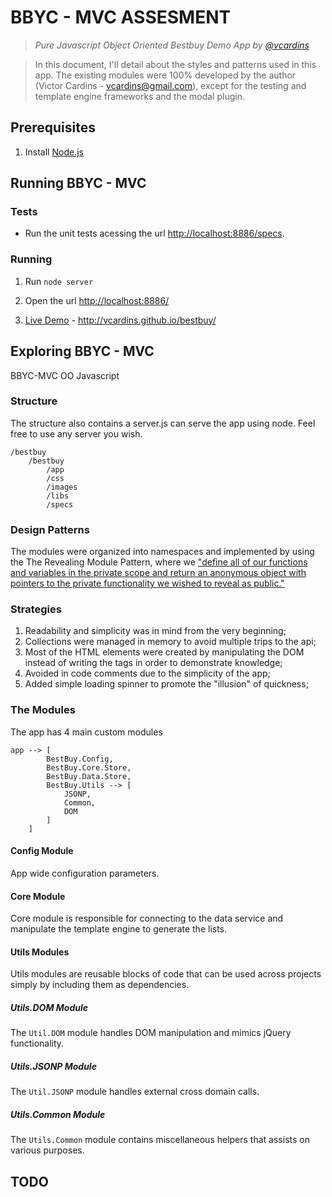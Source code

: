 # BBYC - MVC ASSESMENT



>*Pure Javascript Object Oriented Bestbuy Demo App by [@vcardins](//twitter.com/vcardins)*

>In this document, I'll detail about the styles and patterns used in this app. The existing modules were 100% developed by the author (Victor Cardins - [vcardins@gmail.com](mailto:vcardins@gmail.com)), except for the testing and template engine frameworks and the modal plugin.  

## Prerequisites

1. Install [Node.js](http://nodejs.org) 

## Running BBYC - MVC

### Tests
 - Run the unit tests acessing the url [http://localhost:8886/specs](http://localhost:8886/specs).

### Running 
1. Run `node server`

2. Open the url [http://localhost:8886/](http://localhost:8886/)
3. [Live Demo](http://vcardins.github.io/bestbuy/) - http://vcardins.github.io/bestbuy/

## Exploring BBYC - MVC
BBYC-MVC OO Javascript

### Structure
The structure also contains a server.js can serve the app using node. Feel free to use any server you wish.

	/bestbuy
		/bestbuy
			/app
			/css
			/images
			/libs
			/specs

### Design Patterns
The modules were organized into namespaces and implemented by using the The Revealing Module Pattern, where we ["define all of our functions and variables in the private scope and return an anonymous object with pointers to the private functionality we wished to reveal as public."](http://addyosmani.com/resources/essentialjsdesignpatterns/book/#revealingmodulepatternjavascript)

### Strategies
1. Readability and simplicity was in mind from the very beginning;
2. Collections were managed in memory to avoid multiple trips to the api; 
3. Most of the HTML elements were created by manipulating the DOM instead of writing the tags in order to demonstrate knowledge;
4. Avoided in code comments due to the simplicity of the app; 
5. Added simple loading spinner to promote the "illusion" of quickness;  

### The Modules
The app has 4 main custom modules 

```
app --> [
        BestBuy.Config,
        BestBuy.Core.Store,
        BestBuy.Data.Store,
		BestBuy.Utils --> [
			JSONP,
			Common,
			DOM
		]
    ]
```

#### Config Module
App wide configuration parameters.

#### Core Module
Core module is responsible for connecting to the data service and manipulate the template engine to generate the lists.

#### Utils Modules
Utils modules are reusable blocks of code that can be used across projects simply by including them as dependencies.

##### Utils.DOM Module
The `Util.DOM` module handles DOM manipulation and mimics jQuery functionality.

##### Utils.JSONP Module
The `Util.JSONP` module handles external cross domain calls.

##### Utils.Common Module
The `Utils.Common` module contains miscellaneous helpers that assists on various purposes.

## TODO